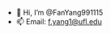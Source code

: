 - 👋 Hi, I’m @FanYang991115
- 📫 Email: f.yang1@ufl.edu

<!---
FanYang991115/FanYang991115 is a ✨ special ✨ repository because its `README.md` (this file) appears on your GitHub profile.
You can click the Preview link to take a look at your changes.
--->
